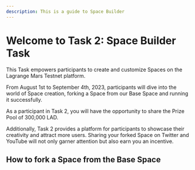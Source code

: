 ```yaml
---
description: This is a guide to Space Builder
---
```


# Welcome to Task 2: Space Builder Task

This Task empowers participants to create and customize Spaces on the Lagrange Mars Testnet platform.

From August 1st to September 4th, 2023, participants will dive into the world of Space creation, forking a Space from our Base Space and running it successfully. 

As a participant in Task 2, you will have the opportunity to share the Prize Pool of 300,000 LAD. 

Additionally, Task 2 provides a platform for participants to showcase their creativity and attract more users. Sharing your forked Space on Twitter and YouTube will not only garner attention but also earn you an incentive.

## How to fork a Space from the Base Space
